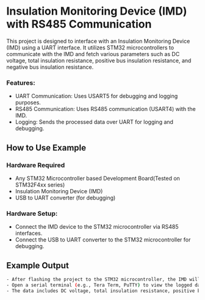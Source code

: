 # Insulation Monitoring Device (IMD) with RS485 Communication
This project is designed to interface with an Insulation Monitoring Device (IMD) using a UART interface. It utilizes STM32 microcontrollers to communicate with the IMD and fetch various parameters such as DC voltage, total insulation resistance, positive bus insulation resistance, and negative bus insulation resistance.

### Features:
* UART Communication: Uses USART5 for debugging and logging purposes.
* RS485 Communication: Uses RS485 communication (USART4) with the IMD.
* Logging: Sends the processed data over UART for logging and debugging.

## How to Use Example

### Hardware Required
* Any STM32 Microcontroller based Development Board(Tested on STM32F4xx series)
* Insulation Monitoring Device (IMD)
* USB to UART converter (for debugging)

### Hardware Setup:
* Connect the IMD device to the STM32 microcontroller via RS485 interfaces.
* Connect the USB to UART converter to the STM32 microcontroller for debugging.

## Example Output

````bash
- After flashing the project to the STM32 microcontroller, the IMD will start monitoring the insulation and sending data over UART.
- Open a serial terminal (e.g., Tera Term, PuTTY) to view the logged data.
- The data includes DC voltage, total insulation resistance, positive bus insulation resistance, and negative bus insulation resistance.

````
